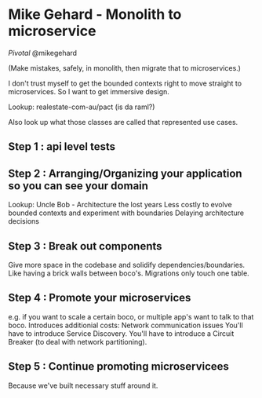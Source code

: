 # Mike Gehard - Monolith to microservice
_Pivotal_ @mikegehard

(Make mistakes, safely, in monolith, then migrate that to microservices.)

I don't trust myself to get the bounded contexts right to move straight to microservices.
So I want to get immersive design.

Lookup: realestate-com-au/pact (is da raml?)

Also look up what those classes are called that represented use cases.

## Step 1 : api level tests
## Step 2 : Arranging/Organizing your application so you can see your domain
Lookup: Uncle Bob - Architecture the lost years
Less costly to evolve bounded contexts and experiment with boundaries
Delaying architecture decisions
## Step 3 : Break out components
Give more space in the codebase and solidify dependencies/boundaries.
Like having a brick walls between boco's.
Migrations only touch one table.
## Step 4 : Promote your microservices
e.g. if you want to scale a certain boco,  or multiple app's want to talk to that boco.
Introduces additionial costs: Network communication issues
You'll have to introduce Service Discovery.
You'll have to introduce a Circuit Breaker (to deal with network partitioning).
## Step 5 : Continue promoting microservicees
Because we've built necessary stuff around it.
